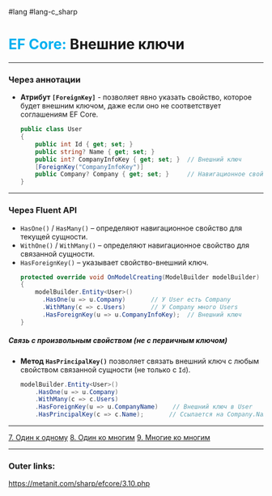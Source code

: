 #lang #lang-c_sharp 
# <font color="#00b0f0">EF Core:</font> Внешние ключи

---
### **Через аннотации**  
- **Атрибут `[ForeignKey]`** - позволяет явно указать свойство, которое будет внешним ключом, даже если оно не соответствует соглашениям EF Core.  
  ```csharp
  public class User
  {
      public int Id { get; set; }
      public string? Name { get; set; }
      public int? CompanyInfoKey { get; set; }  // Внешний ключ
      [ForeignKey("CompanyInfoKey")]
      public Company? Company { get; set; }     // Навигационное свойство
  }
  ```

---
### **Через Fluent API**  
- `HasOne()` / `HasMany()` – определяют навигационное свойство для текущей сущности.  
- `WithOne()` / `WithMany()` – определяют навигационное свойство для связанной сущности.  
- `HasForeignKey()` – указывает свойство-внешний ключ.  
	```csharp
	protected override void OnModelCreating(ModelBuilder modelBuilder)
	{
		modelBuilder.Entity<User>()
		  .HasOne(u => u.Company)       // У User есть Company
		  .WithMany(c => c.Users)       // У Company много Users
		  .HasForeignKey(u => u.CompanyInfoKey);  // Внешний ключ
	}
	```

##### **Связь с произвольным свойством (не с первичным ключом)**  
- **Метод `HasPrincipalKey()`** позволяет связать внешний ключ с любым свойством связанной сущности (не только с `Id`).  
  ```csharp
  modelBuilder.Entity<User>()
      .HasOne(u => u.Company)
      .WithMany(c => c.Users)
      .HasForeignKey(u => u.CompanyName)    // Внешний ключ в User
      .HasPrincipalKey(c => c.Name);       // Ссылается на Company.Name
  ```
---
[7. Один к одному](1.%20Languages/C-sharp/_%20EF%20Core/3.%20Отношения/7.%20Один%20к%20одному.md)
[8. Один ко многим](1.%20Languages/C-sharp/_%20EF%20Core/3.%20Отношения/8.%20Один%20ко%20многим.md)
[9. Многие ко многим](1.%20Languages/C-sharp/_%20EF%20Core/3.%20Отношения/9.%20Многие%20ко%20многим.md)

---
### Outer links:
https://metanit.com/sharp/efcore/3.10.php